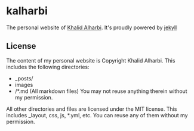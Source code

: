 kalharbi
========

The personal website of [Khalid Alharbi](http://kalharbi.com). It's proudly powered by [jekyll](http://jekyllrb.com/)

License
-------

The content of my personal website is Copyright Khalid Alharbi. This includes the following directories: 

* _posts/
* images
* /*.md (All markdown files)
You may not reuse anything therein without my permission.

All other directories and files are licensed under the MIT license. This includes _layout, css, js, *.yml, etc. You can reuse any of them without my permission.

